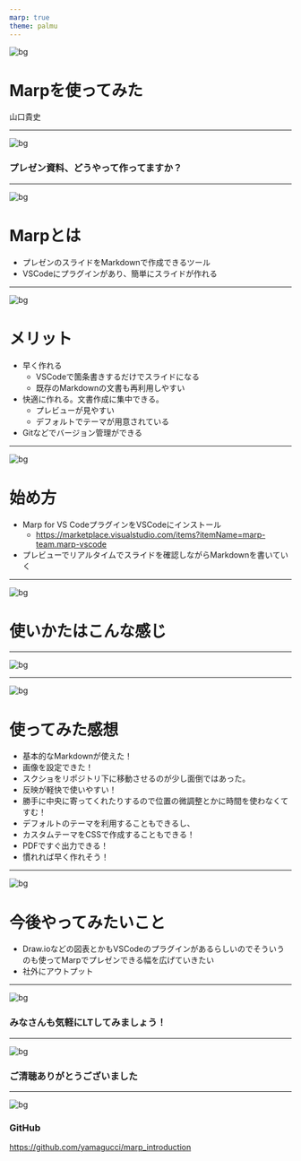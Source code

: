 ```yaml
---
marp: true
theme: palmu
---
```

<!--
class: title
-->
![bg](images/bg_palmu.png)
# Marpを使ってみた
山口貴史

---
<!--
class: title
-->
![bg](images/bg_palmu.png)
### プレゼン資料、どうやって作ってますか？

---
<!--
class: slides
-->
![bg](images/bg_palmu.png)
# Marpとは
- プレゼンのスライドをMarkdownで作成できるツール
- VSCodeにプラグインがあり、簡単にスライドが作れる
  
---
<!--
class: slides
-->
![bg](images/bg_palmu.png)
# メリット

- 早く作れる
  - VSCodeで箇条書きするだけでスライドになる
  - 既存のMarkdownの文書も再利用しやすい
- 快適に作れる。文書作成に集中できる。
  - プレビューが見やすい
  - デフォルトでテーマが用意されている
- Gitなどでバージョン管理ができる


---
<!--
class: slides
-->
![bg](images/bg_palmu.png)
# 始め方

- Marp for VS CodeプラグインをVSCodeにインストール
  - https://marketplace.visualstudio.com/items?itemName=marp-team.marp-vscode
- プレビューでリアルタイムでスライドを確認しながらMarkdownを書いていく

---
<!--
class: title
-->
![bg](images/bg_palmu.png)
# 使いかたはこんな感じ


---
![bg](images/image1.png)

---
<!--
class: slides
-->
![bg](images/bg_palmu.png)
# 使ってみた感想

- 基本的なMarkdownが使えた！
- 画像を設定できた！
- スクショをリポジトリ下に移動させるのが少し面倒ではあった。
- 反映が軽快で使いやすい！
- 勝手に中央に寄ってくれたりするので位置の微調整とかに時間を使わなくてすむ！
- デフォルトのテーマを利用することもできるし、
- カスタムテーマをCSSで作成することもできる！
- PDFですぐ出力できる！
- 慣れれば早く作れそう！
  
---
<!--
class: slides
-->
![bg](images/bg_palmu.png)
# 今後やってみたいこと
- Draw.ioなどの図表とかもVSCodeのプラグインがあるらしいのでそういうのも使ってMarpでプレゼンできる幅を広げていきたい
- 社外にアウトプット
---
<!--
class: title
-->
![bg](images/bg_palmu.png)
### みなさんも気軽にLTしてみましょう！

---
<!--
class: title
-->
![bg](images/bg_palmu.png)
### ご清聴ありがとうございました

---
<!--
class: title
-->
![bg](images/bg_palmu.png)
### GitHub
https://github.com/yamagucci/marp_introduction


